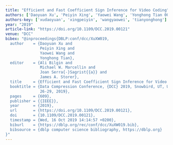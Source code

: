 ```yaml
---
title: "Efficient and Fast Coefficient Sign Inference for Video Coding"
authors: ['Daoyuan Xu', 'Peiyin Xing', 'Yaowei Wang', 'Yonghong Tian 0001']
authors-key: ['xudaoyuan', 'xingpeiyin', 'wangyaowei', 'tianyonghong']
year: "2019"
article-link: "https://doi.org/10.1109/DCC.2019.00121"
venue: "DCC"
bibex: "@inproceedings{DBLP:conf/dcc/XuXW019,
  author    = {Daoyuan Xu and
               Peiyin Xing and
               Yaowei Wang and
               Yonghong Tian},
  editor    = {Ali Bilgin and
               Michael W. Marcellin and
               Joan Serra{-}Sagrist{{a}} and
               James A. Storer},
  title     = {Efficient and Fast Coefficient Sign Inference for Video Coding},
  booktitle = {Data Compression Conference, {DCC} 2019, Snowbird, UT, USA, March
               26-29, 2019},
  pages     = {609},
  publisher = {{IEEE}},
  year      = {2019},
  url       = {https://doi.org/10.1109/DCC.2019.00121},
  doi       = {10.1109/DCC.2019.00121},
  timestamp = {Wed, 16 Oct 2019 14:14:57 +0200},
  biburl    = {https://dblp.org/rec/conf/dcc/XuXW019.bib},
  bibsource = {dblp computer science bibliography, https://dblp.org}
}"
---
```

